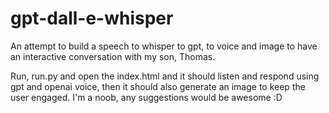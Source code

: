# gpt-dall-e-whisper
An attempt to build a speech to whisper to gpt, to voice and image to have an interactive conversation with my son, Thomas.

Run, run.py and open the index.html and it should listen and respond using gpt and openai voice, then it should also generate an image to keep the user engaged.
I'm a noob, any suggestions would be awesome :D
